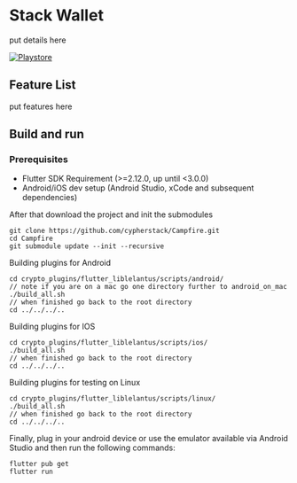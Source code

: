 # Stack Wallet
put details here

[![Playstore](https://bluewallet.io/img/play-store-badge.svg)](https://play.google.com/store/apps/details?id=com.cypherstack.stackwallet)

## Feature List
put features here

## Build and run
### Prerequisites
- Flutter SDK Requirement (>=2.12.0, up until <3.0.0)
- Android/iOS dev setup (Android Studio, xCode and subsequent dependencies)

After that download the project and init the submodules
```
git clone https://github.com/cypherstack/Campfire.git
cd Campfire
git submodule update --init --recursive
```

Building plugins for Android
```
cd crypto_plugins/flutter_liblelantus/scripts/android/
// note if you are on a mac go one directory further to android_on_mac
./build_all.sh
// when finished go back to the root directory
cd ../../../..
```

Building plugins for IOS

```
cd crypto_plugins/flutter_liblelantus/scripts/ios/
./build_all.sh
// when finished go back to the root directory
cd ../../../..
```

Building plugins for testing on Linux

```
cd crypto_plugins/flutter_liblelantus/scripts/linux/
./build_all.sh
// when finished go back to the root directory
cd ../../../..
```

Finally, plug in your android device or use the emulator available via Android Studio and then run the following commands:
```
flutter pub get
flutter run
```
